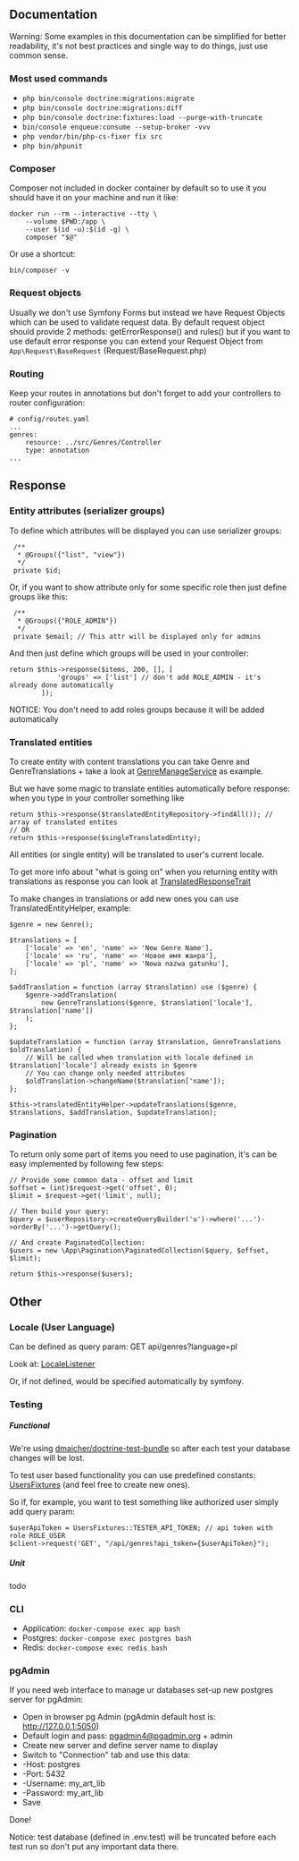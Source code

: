 ## Documentation

Warning: Some examples in this documentation can be simplified for better readability, it's not best practices and single way to do things, just use common sense.

### Most used commands

* `php bin/console doctrine:migrations:migrate`
* `php bin/console doctrine:migrations:diff`
* `php bin/console doctrine:fixtures:load --purge-with-truncate`
* `bin/console enqueue:consume --setup-broker -vvv`
* `php vendor/bin/php-cs-fixer fix src`
* `php bin/phpunit`

### Composer

Composer not included in docker container by default so to use it you should have it on your machine and run it like: 

```
docker run --rm --interactive --tty \
    --volume $PWD:/app \
    --user $(id -u):$(id -g) \
    composer "$@"
```

Or use a shortcut:

```
bin/composer -v
```

### Request objects

Usually we don't use Symfony Forms but instead we have Request Objects which can be used to validate request data.
By default request object should provide 2 methods: getErrorResponse() and rules() but if you want to use default error response you can extend your Request Object from `App\Request\BaseRequest` (Request/BaseRequest.php)

### Routing
Keep your routes in annotations but don't forget to add your controllers to router configuration:
```
# config/routes.yaml
...
genres:
    resource: ../src/Genres/Controller
    type: annotation
...
```

## Response

### Entity attributes (serializer groups)
To define which attributes will be displayed you can use serializer groups:
```
 /**
  * @Groups({"list", "view"})
  */
 private $id;
```
Or, if you want to show attribute only for some specific role then just define groups like this:
```
 /**
  * @Groups({"ROLE_ADMIN"})
  */
 private $email; // This attr will be displayed only for admins
```
And then just define which groups will be used in your controller:
```
return $this->response($items, 200, [], [
            'groups' => ['list'] // don't add ROLE_ADMIN - it's already done automatically 
        ]);
```
NOTICE: You don't need to add roles groups because it will be added automatically

### Translated entities
To create entity with content translations you can take Genre and GenreTranslations + take a look at  [GenreManageService](../src/Genres/Service/GenreManageService.php) as example.

But we have some magic to translate entities automatically before response:
when you type in your controller something like 
```
return $this->response($translatedEntityRepository->findAll()); // array of translated entites
// OR
return $this->response($singleTranslatedEntity);
```
All entities (or single entity) will be translated to user's current locale.

To get more info about "what is going on" when you returning entity with translations as response you can look at [TranslatedResponseTrait](../src/Translation/TranslatedResponseTrait.php)

To make changes in translations or add new ones you can use TranslatedEntityHelper, example:
```
$genre = new Genre();

$translations = [
    ['locale' => 'en', 'name' => 'New Genre Name'],
    ['locale' => 'ru', 'name' => 'Новое имя жанра'],
    ['locale' => 'pl', 'name' => 'Nowa nazwa gatunku'],
];

$addTranslation = function (array $translation) use ($genre) {
    $genre->addTranslation(
        new GenreTranslations($genre, $translation['locale'], $translation['name'])
    );
};

$updateTranslation = function (array $translation, GenreTranslations $oldTranslation) {
    // Will be called when translation with locale defined in $translation['locale'] already exists in $genre
    // You can change only needed attributes
    $oldTranslation->changeName($translation['name']);
};

$this->translatedEntityHelper->updateTranslations($genre, $translations, $addTranslation, $updateTranslation);
```

### Pagination
To return only some part of items you need to use pagination, it's can be easy implemented by
following few steps:
```
// Provide some common data - offset and limit
$offset = (int)$request->get('offset', 0);
$limit = $request->get('limit', null);

// Then build your query:
$query = $userRepository->createQueryBuilder('u')->where('...')->orderBy('...')->getQuery();

// And create PaginatedCollection:
$users = new \App\Pagination\PaginatedCollection($query, $offset, $limit);

return $this->response($users);
```

## Other

### Locale (User Language)

Can be defined as query param: GET api/genres?language=pl

Look at: [LocaleListener](../src/Translation/EventListener/LocaleListener.php)

Or, if not defined, would be specified automatically by symfony.

### Testing

##### Functional
We're using [dmaicher/doctrine-test-bundle](https://github.com/dmaicher/doctrine-test-bundle) so after each test your database changes will be lost.

To test user based functionality you can use predefined constants:
[UsersFixtures](../src/Users/DataFixtures/UsersFixtures.php)
(and feel free to create new ones).

So if, for example, you want to test something like authorized user simply add query param:
```
$userApiToken = UsersFixtures::TESTER_API_TOKEN; // api token with role ROLE_USER
$client->request('GET', "/api/genres?api_token={$userApiToken}");
```

##### Unit
todo

### CLI

* Application: `docker-compose exec app bash`
* Postgres: `docker-compose exec postgres bash`
* Redis: `docker-compose exec redis bash`

### pgAdmin

If you need web interface to manage ur databases set-up new postgres server for pgAdmin:

* Open in browser pg Admin (pgAdmin default host is: http://127.0.0.1:5050)
* Default login and pass: pgadmin4@pgadmin.org + admin
* Create new server and define server name to display
* Switch to "Connection" tab and use this data: 
* -Host: postgres
* -Port: 5432
* -Username: my_art_lib
* -Password: my_art_lib
* Save

Done!

Notice: test database (defined in .env.test) will be truncated before each test run so don't put any important data there.


